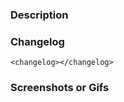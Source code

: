 ### Description
<!--
Include issue references (e.g., fixes [#issue](link))
Include necessary implementation details (e.g. I opted to use this algorithm because ... and test it in this way ...).
-->

### Changelog
<!--
Include changelog entry (e.g. Fixed an unexpected change in recenter button when resuming the app.).
See https://github.com/mapbox/navigation-sdks/blob/main/documentation/android-changelog-guidelines.md.
You can remove the changelog block and add a `skip changelog` label, when applicable.
 -->
```
<changelog></changelog>
```

### Screenshots or Gifs
<!-- Include media files to provide additional context. It's REALLY useful for UI related PRs (e.g. ![screenshot gif](link)) -->


<!--
---------- CHECKLIST ----------
1. Add related labels (`bug`, `feature`, `new API(s)`, `SEMVER-MAJOR`, `needs-backporting`, etc.).
2. Update progress status on the project board.
3. Request a review from the team, if not a draft.
4. Add targeted milestone, when applicable.
5. Create ticket tracking addition of public documentation pages entry, when applicable.
-->
